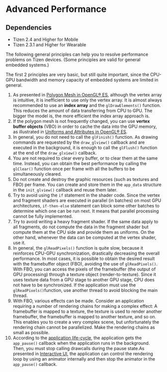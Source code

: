 # Advanced Performance
## Dependencies
- Tizen 2.4 and Higher for Mobile
- Tizen 2.3.1 and Higher for Wearable

The following general principles can help you to resolve performance problems on Tizen devices. (Some principles are valid for general embedded systems.)

The first 2 principles are very basic, but still quite important, since the CPU-GPU bandwidth and memory capacity of embedded systems are limited in general.

1. As presented in [Polygon Mesh in OpenGL&reg; ES](polygon-mesh-n.md), although the vertex array is intuitive, it is inefficient to use only the vertex array. It is almost always recommended to use an **index array** and the `glDrawElements()` function. This reduces the amount of data transferring from CPU to GPU. The bigger the model is, the more efficient the index array approach is.
2. If the polygon mesh is not frequently changed, you can use **vertex buffer objects** (VBO) in order to cache the data into the GPU memory, as illustrated in [Uniforms and Attributes in OpenGL&reg; ES](vertex-shader-n.md#uniforms_attributes).
3. In general, you do not need to call the `glFinish()` function. As drawing commands are requested by the `draw_glview()` callback and are executed in the background, it is enough to call the `glFlush()` function at the end of the `draw_glview()` callback.
4. You are not required to clear every buffer, or to clear them at the same time. Instead, you can obtain the best performance by calling the `glClear()` function once per frame with all the buffers to be simultaneously cleared.
5. Do not create and destroy the graphic resources (such as textures and FBO) per frame. You can create and store them in the `app_data` structure in the `init_glview()` callback and reuse them later.
6. Try to avoid using the `if` statement in the shader code. Since the vertex and fragment shaders are executed in parallel (in batches) on most GPU architectures, `if-then-else` statement can block some other batches to determine which one can be run next. It means that parallel processing cannot be fully implemented.
7. Try to avoid writing a heavy fragment shader. If the same data apply to all fragments, do not compute the data in the fragment shader but compute them at the CPU side and provide them as uniforms. On the other hand, whenever the data can be computed at the vertex shader, use it.
8. In general, the `glReadPixels()` function is quite slow, because it reinforces CPU-GPU synchronization, drastically decreasing the overall performance. In most cases, it is possible to obtain the desired result with the framebuffer object (FBO), avoiding the use of `glReadPixels()`. With FBO, you can access the pixels of the framebuffer (the output of GPU processing) through a texture object (render-to-texture). Since it uses texture data from a GPU stage to another GPU stage, CPU does not have to be synchronized. If the application must use the `glReadPixels()`function, use another thread to avoid blocking the main thread.
9. With FBO, various effects can be made. Consider an application requiring a number of rendering chains for making a complex effect: A framebuffer is mapped to a texture, the texture is used to render another framebuffer, the framebuffer is mapped to another texture, and so on. This enables you to create a very complex scene, but unfortunately the rendering chain cannot be parallelized. Make the rendering chains as small as possible.
10. According to the [application life-cycle](../app-management/efl-ui-app-n.md#state_trans), the application gets the `app_pause()` callback when the application runs in the background. Then, you must stop calling drawcalls during the pause state.As presented in [Interactive UI](interactive-ui-n.md), the application can control the rendering loop by using an animator internally and then stop the animator in the `app_pause()` callback.